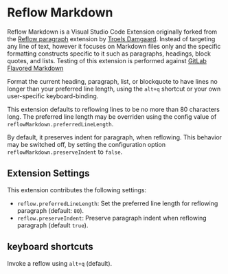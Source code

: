 Reflow Markdown
=================

Reflow Markdown is a Visual Studio Code Extension originally forked from the
[Reflow paragraph](https://marketplace.visualstudio.com/items?itemName=TroelsDamgaard.reflow-paragraph) extension
by [Troels Damgaard](https://github.com/dontrolle/vscode-reflow-lines).  Instead of targeting any line of text, however it focuses on Markdown files only and the specific formatting constructs specific to it such as paragraphs, headings, block quotes, and lists.  Testing of this extension is performed against  [GitLab Flavored Markdown](https://docs.gitlab.com/ce/user/markdown.html)

Format the current heading, paragraph, list, or blockquote to have lines no longer than your preferred line length, using the `alt+q` shortcut or your own user-specific keyboard-binding.

This extension defaults to reflowing lines to be no more than 80 characters long. The preferred line length may be overriden using the config value of `reflowMarkdown.preferredLineLength`. 

By default, it preserves indent for paragraph, when reflowing. This behavior may be switched off, by setting the configuration option `reflowMarkdown.preserveIndent` to `false`.  

## Extension Settings

This extension contributes the following settings:

* `reflow.preferredLineLength`: Set the preferred line length for reflowing paragraph (default: `80`).
* `reflow.preserveIndent`: Preserve paragraph indent when reflowing paragraph (default `true`).

## keyboard shortcuts

Invoke a reflow using `alt+q` (default).

